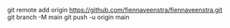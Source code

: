 git remote add origin https://github.com/fiennaveenstra/fiennaveenstra.git
git branch -M main
git push -u origin main

